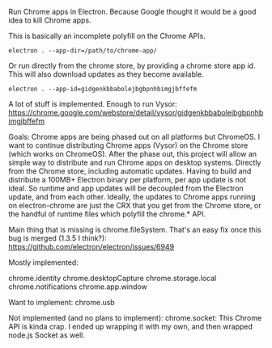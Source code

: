 Run Chrome apps in Electron.
Because Google thought it would be a good idea to kill Chrome apps.

This is basically an incomplete polyfill on the Chrome APIs.

```
electron . --app-dir=/path/to/chrome-app/
```

Or run directly from the chrome store, by providing a chrome store app id.
This will also download updates as they become available.

```
electron . --app-id=gidgenkbbabolejbgbpnhbimgjbffefm
```

A lot of stuff is implemented. Enough to run Vysor:
https://chrome.google.com/webstore/detail/vysor/gidgenkbbabolejbgbpnhbimgjbffefm

Goals:
Chrome apps are being phased out on all platforms but ChromeOS.
I want to continue distributing Chrome apps (Vysor) on the Chrome store (which
works on ChromeOS). After the phase out, this project will allow an simple way to
distribute and run Chrome apps on desktop systems. Directly from the Chrome store,
including automatic updates.
Having to build and distribute a 100MB+ Electron binary per platform, per app update
is not ideal. So runtime and app updates will be decoupled from the Electron update,
and from each other. Ideally, the updates to Chrome apps running on electron-chrome
are just the CRX that you get from the Chrome store, or the handful of runtime files
which polyfill the chrome.* API.

Main thing that is missing is chrome.fileSystem. That's an easy fix once
this bug is merged (1.3.5 I think?):
https://github.com/electron/electron/issues/6949

Mostly implemented:

chrome.identity
chrome.desktopCapture
chrome.storage.local
chrome.notifications
chrome.app.window

Want to implement:
chrome.usb

Not implemented (and no plans to implement):
chrome.socket: This Chrome API is kinda crap. I ended up wrapping it with my own, and then
wrapped node.js Socket as well.
